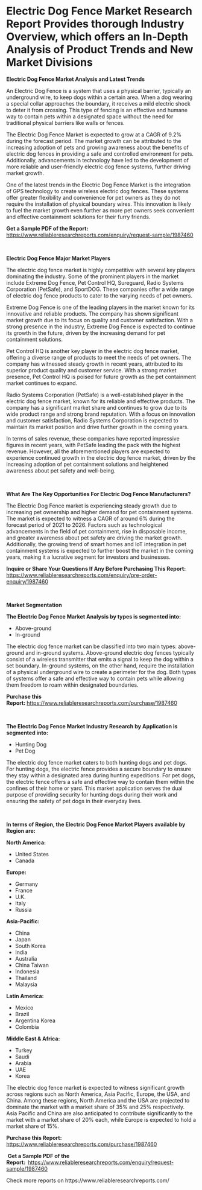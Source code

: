 <p><h1>Electric Dog Fence Market Research Report Provides thorough Industry Overview, which offers an In-Depth Analysis of Product Trends and New Market Divisions</h1></p><p><strong>Electric Dog Fence Market Analysis and Latest Trends</strong></p>
<p><p>An Electric Dog Fence is a system that uses a physical barrier, typically an underground wire, to keep dogs within a certain area. When a dog wearing a special collar approaches the boundary, it receives a mild electric shock to deter it from crossing. This type of fencing is an effective and humane way to contain pets within a designated space without the need for traditional physical barriers like walls or fences.</p><p>The Electric Dog Fence Market is expected to grow at a CAGR of 9.2% during the forecast period. The market growth can be attributed to the increasing adoption of pets and growing awareness about the benefits of electric dog fences in providing a safe and controlled environment for pets. Additionally, advancements in technology have led to the development of more reliable and user-friendly electric dog fence systems, further driving market growth.</p><p>One of the latest trends in the Electric Dog Fence Market is the integration of GPS technology to create wireless electric dog fences. These systems offer greater flexibility and convenience for pet owners as they do not require the installation of physical boundary wires. This innovation is likely to fuel the market growth even further as more pet owners seek convenient and effective containment solutions for their furry friends.</p></p>
<p><strong>Get a Sample PDF of the Report:&nbsp;</strong> <a href="https://www.reliableresearchreports.com/enquiry/request-sample/1987460">https://www.reliableresearchreports.com/enquiry/request-sample/1987460</a></p>
<p>&nbsp;</p>
<p><strong>Electric Dog Fence Major Market Players</strong></p>
<p><p>The electric dog fence market is highly competitive with several key players dominating the industry. Some of the prominent players in the market include Extreme Dog Fence, Pet Control HQ, Sureguard, Radio Systems Corporation (PetSafe), and SportDOG. These companies offer a wide range of electric dog fence products to cater to the varying needs of pet owners.</p><p>Extreme Dog Fence is one of the leading players in the market known for its innovative and reliable products. The company has shown significant market growth due to its focus on quality and customer satisfaction. With a strong presence in the industry, Extreme Dog Fence is expected to continue its growth in the future, driven by the increasing demand for pet containment solutions.</p><p>Pet Control HQ is another key player in the electric dog fence market, offering a diverse range of products to meet the needs of pet owners. The company has witnessed steady growth in recent years, attributed to its superior product quality and customer service. With a strong market presence, Pet Control HQ is poised for future growth as the pet containment market continues to expand.</p><p>Radio Systems Corporation (PetSafe) is a well-established player in the electric dog fence market, known for its reliable and effective products. The company has a significant market share and continues to grow due to its wide product range and strong brand reputation. With a focus on innovation and customer satisfaction, Radio Systems Corporation is expected to maintain its market position and drive further growth in the coming years.</p><p>In terms of sales revenue, these companies have reported impressive figures in recent years, with PetSafe leading the pack with the highest revenue. However, all the aforementioned players are expected to experience continued growth in the electric dog fence market, driven by the increasing adoption of pet containment solutions and heightened awareness about pet safety and well-being.</p></p>
<p>&nbsp;</p>
<p><strong>What Are The Key Opportunities For Electric Dog Fence Manufacturers?</strong></p>
<p><p>The Electric Dog Fence market is experiencing steady growth due to increasing pet ownership and higher demand for pet containment systems. The market is expected to witness a CAGR of around 6% during the forecast period of 2021 to 2026. Factors such as technological advancements in the field of pet containment, rise in disposable income, and greater awareness about pet safety are driving the market growth. Additionally, the growing trend of smart homes and IoT integration in pet containment systems is expected to further boost the market in the coming years, making it a lucrative segment for investors and businesses.</p></p>
<p><strong>Inquire or Share Your Questions If Any Before Purchasing This Report:</strong> <a href="https://www.reliableresearchreports.com/enquiry/pre-order-enquiry/1987460">https://www.reliableresearchreports.com/enquiry/pre-order-enquiry/1987460</a></p>
<p>&nbsp;</p>
<p><strong>Market Segmentation</strong></p>
<p><strong>The Electric Dog Fence Market Analysis by types is segmented into:</strong></p>
<p><ul><li>Above-ground</li><li>In-ground</li></ul></p>
<p><p>The electric dog fence market can be classified into two main types: above-ground and in-ground systems. Above-ground electric dog fences typically consist of a wireless transmitter that emits a signal to keep the dog within a set boundary. In-ground systems, on the other hand, require the installation of a physical underground wire to create a perimeter for the dog. Both types of systems offer a safe and effective way to contain pets while allowing them freedom to roam within designated boundaries.</p></p>
<p><strong>Purchase this Report:&nbsp;</strong><a href="https://www.reliableresearchreports.com/purchase/1987460">https://www.reliableresearchreports.com/purchase/1987460</a></p>
<p>&nbsp;</p>
<p><strong>The Electric Dog Fence Market Industry Research by Application is segmented into:</strong></p>
<p><ul><li>Hunting Dog</li><li>Pet Dog</li></ul></p>
<p><p>The electric dog fence market caters to both hunting dogs and pet dogs. For hunting dogs, the electric fence provides a secure boundary to ensure they stay within a designated area during hunting expeditions. For pet dogs, the electric fence offers a safe and effective way to contain them within the confines of their home or yard. This market application serves the dual purpose of providing security for hunting dogs during their work and ensuring the safety of pet dogs in their everyday lives.</p></p>
<p>&nbsp;</p>
<p><strong>In terms of Region, the Electric Dog Fence Market Players available by Region are:</strong></p>
<p>
    <p> <strong> North America: </strong>
        <ul>
            <li>United States</li>
            <li>Canada</li>
        </ul>
        </p> 
    <p> <strong> Europe: </strong>
        <ul>
            <li>Germany</li>
            <li>France</li>
            <li>U.K.</li>
            <li>Italy</li>
            <li>Russia</li>
        </ul>
        </p> 
    <p> <strong> Asia-Pacific: </strong>
        <ul>
            <li>China</li>
            <li>Japan</li>
            <li>South Korea</li>
            <li>India</li>
            <li>Australia</li>
            <li>China Taiwan</li>
            <li>Indonesia</li>
            <li>Thailand</li>
            <li>Malaysia</li>
        </ul>
        </p> 
    <p> <strong> Latin America: </strong>
        <ul>
            <li>Mexico</li>
            <li>Brazil</li>
            <li>Argentina Korea</li>
            <li>Colombia</li>
        </ul>
        </p> 
    <p> <strong> Middle East & Africa: </strong>
        <ul>
            <li>Turkey</li>
            <li>Saudi</li>
            <li>Arabia</li>
            <li>UAE</li>
            <li>Korea</li>
        </ul>
    </p>
    </p>
<p><p>The electric dog fence market is expected to witness significant growth across regions such as North America, Asia Pacific, Europe, the USA, and China. Among these regions, North America and the USA are projected to dominate the market with a market share of 35% and 25% respectively. Asia Pacific and China are also anticipated to contribute significantly to the market with a market share of 20% each, while Europe is expected to hold a market share of 15%.</p></p>
<p><strong>Purchase this Report: </strong><a href="https://www.reliableresearchreports.com/purchase/1987460">https://www.reliableresearchreports.com/purchase/1987460</a></p>
<p>&nbsp;<strong>Get a Sample PDF of the Report:&nbsp;&nbsp;</strong><a href="https://www.reliableresearchreports.com/enquiry/request-sample/1987460">https://www.reliableresearchreports.com/enquiry/request-sample/1987460</a></p>
<p><strong></strong></p>
<p>Check more reports on https://www.reliableresearchreports.com/</p>